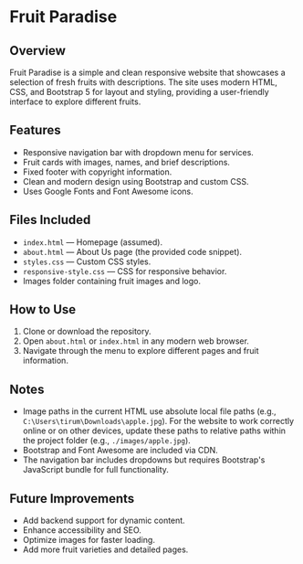 # Fruit Paradise

## Overview
Fruit Paradise is a simple and clean responsive website that showcases a selection of fresh fruits with descriptions. The site uses modern HTML, CSS, and Bootstrap 5 for layout and styling, providing a user-friendly interface to explore different fruits.

## Features
- Responsive navigation bar with dropdown menu for services.
- Fruit cards with images, names, and brief descriptions.
- Fixed footer with copyright information.
- Clean and modern design using Bootstrap and custom CSS.
- Uses Google Fonts and Font Awesome icons.

## Files Included
- `index.html` — Homepage (assumed).
- `about.html` — About Us page (the provided code snippet).
- `styles.css` — Custom CSS styles.
- `responsive-style.css` — CSS for responsive behavior.
- Images folder containing fruit images and logo.

## How to Use
1. Clone or download the repository.
2. Open `about.html` or `index.html` in any modern web browser.
3. Navigate through the menu to explore different pages and fruit information.

## Notes
- Image paths in the current HTML use absolute local file paths (e.g., `C:\Users\tirum\Downloads\apple.jpg`). For the website to work correctly online or on other devices, update these paths to relative paths within the project folder (e.g., `./images/apple.jpg`).
- Bootstrap and Font Awesome are included via CDN.
- The navigation bar includes dropdowns but requires Bootstrap's JavaScript bundle for full functionality.

## Future Improvements
- Add backend support for dynamic content.
- Enhance accessibility and SEO.
- Optimize images for faster loading.
- Add more fruit varieties and detailed pages.
